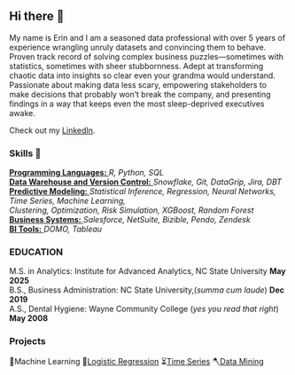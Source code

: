 ## Hi there 👋
My name is Erin and I am a seasoned data professional with over 5 years of experience wrangling unruly datasets and convincing them to behave. Proven track record of solving complex business puzzles—sometimes with statistics, sometimes with sheer stubbornness. Adept at transforming chaotic data into insights so clear even your grandma would understand. Passionate about making data less scary, empowering stakeholders to make decisions that probably won’t break the company, and presenting findings in a way that keeps even the most sleep-deprived executives awake.

Check out my [LinkedIn](www.linkedin.com/in/erin-blake-17a5aa167).

### Skills :woman_dancing:
<ins> **Programming Languages:** </ins> _R, Python, SQL_\
<ins> **Data Warehouse and Version Control:** </ins> _Snowflake, Git, DataGrip, Jira, DBT_\
<ins> **Predictive Modeling:** </ins> _Statistical Inference, Regression, Neural Networks, Time Series, Machine Learning,_\
_Clustering, Optimization, Risk Simulation, XGBoost, Random Forest_\
<ins>**Business Systems:** </ins> _Salesforce, NetSuite, Bizible, Pendo, Zendesk_\
<ins>**BI Tools:** </ins> _DOMO, Tableau_

### EDUCATION												
M.S. in Analytics: Institute for Advanced Analytics, NC State University **May 2025**\
B.S., Business Administration: NC State University,(_summa cum laude_) **Dec 2019**\
A.S., Dental Hygiene: Wayne Community College (_yes you read that right_) **May 2008** 

### Projects
🤖Machine Learning
🐍[Logistic Regression](https://github.com/bananadoodles/IAA/blob/main/LR_HW_3_Erin.Rmd)
⏳[Time Series](https://github.com/bananadoodles/IAA/blob/main/TS2_FINAL_PROJECT.Rmd)
🪓[Data Mining](https://github.com/bananadoodles/IAA/blob/main/DataMiningHW2.Rmd)

<!--
**bananadoodles/bananadoodles** is a ✨ _special_ ✨ repository because its `README.md` (this file) appears on your GitHub profile.
-->

